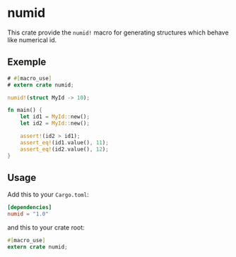 # numid

This crate provide the `numid!` macro for generating structures which behave like numerical id.

## Exemple

```rust
# #[macro_use]
# extern crate numid;

numid!(struct MyId -> 10);

fn main() {
    let id1 = MyId::new();
    let id2 = MyId::new();

    assert!(id2 > id1);
    assert_eq!(id1.value(), 11);
    assert_eq!(id2.value(), 12);
}
```

## Usage

Add this to your `Cargo.toml`:

```toml
[dependencies]
numid = "1.0"
```

and this to your crate root:

```rust
#[macro_use]
extern crate numid;
```


